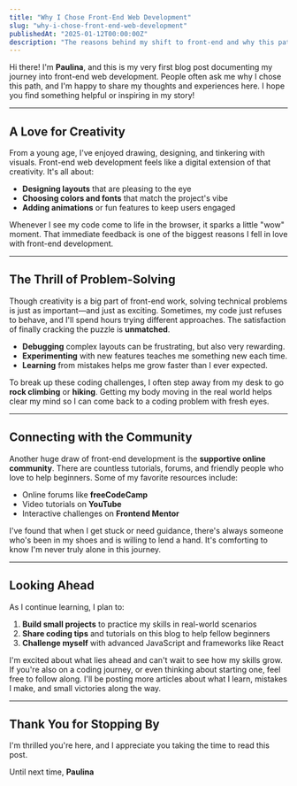 ```yaml
---
title: "Why I Chose Front-End Web Development"
slug: "why-i-chose-front-end-web-development"
publishedAt: "2025-01-12T00:00:00Z"
description: "The reasons behind my shift to front-end and why this path excites me."
---
```


Hi there! I'm **Paulina**, and this is my very first blog post documenting my journey into front-end web development. People often ask me why I chose this path, and I'm happy to share my thoughts and experiences here. I hope you find something helpful or inspiring in my story!

---

## A Love for Creativity
From a young age, I've enjoyed drawing, designing, and tinkering with visuals. Front-end web development feels like a digital extension of that creativity. It's all about:

- **Designing layouts** that are pleasing to the eye  
- **Choosing colors and fonts** that match the project's vibe  
- **Adding animations** or fun features to keep users engaged

Whenever I see my code come to life in the browser, it sparks a little "wow" moment. That immediate feedback is one of the biggest reasons I fell in love with front-end development.

---

## The Thrill of Problem-Solving
Though creativity is a big part of front-end work, solving technical problems is just as important—and just as exciting. Sometimes, my code just refuses to behave, and I'll spend hours trying different approaches. The satisfaction of finally cracking the puzzle is **unmatched**.

- **Debugging** complex layouts can be frustrating, but also very rewarding.  
- **Experimenting** with new features teaches me something new each time.  
- **Learning** from mistakes helps me grow faster than I ever expected.

To break up these coding challenges, I often step away from my desk to go **rock climbing** or **hiking**. Getting my body moving in the real world helps clear my mind so I can come back to a coding problem with fresh eyes.

---

## Connecting with the Community
Another huge draw of front-end development is the **supportive online community**. There are countless tutorials, forums, and friendly people who love to help beginners. Some of my favorite resources include:

- Online forums like **freeCodeCamp**  
- Video tutorials on **YouTube**  
- Interactive challenges on **Frontend Mentor**  

I've found that when I get stuck or need guidance, there's always someone who's been in my shoes and is willing to lend a hand. It's comforting to know I'm never truly alone in this journey.

---

## Looking Ahead
As I continue learning, I plan to:

1. **Build small projects** to practice my skills in real-world scenarios  
2. **Share coding tips** and tutorials on this blog to help fellow beginners  
3. **Challenge myself** with advanced JavaScript and frameworks like React

I'm excited about what lies ahead and can't wait to see how my skills grow. If you're also on a coding journey, or even thinking about starting one, feel free to follow along. I'll be posting more articles about what I learn, mistakes I make, and small victories along the way.

---

## Thank You for Stopping By
I'm thrilled you're here, and I appreciate you taking the time to read this post.

Until next time,
**Paulina**